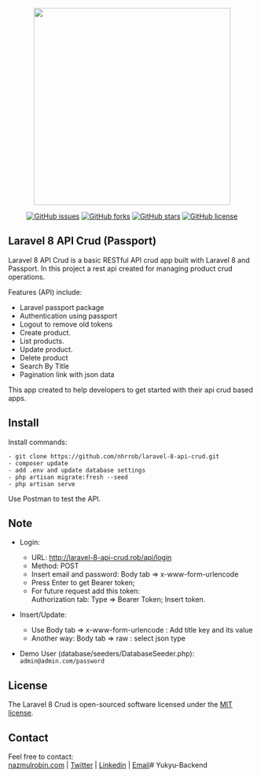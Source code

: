 <p align="center"><a href="https://nazmulrobin.com" target="_blank"><img src="http://laravel.nazmulrobin.com/images/nhrrob/nhrblog-logo-white.png" width="400"></a></p>

<p align="center">
<a href="https://github.com/nhrrob/laravel-8-api-crud/issues"><img alt="GitHub issues" src="https://img.shields.io/github/issues/nhrrob/laravel-8-api-crud"></a>
<a href="https://github.com/nhrrob/laravel-8-api-crud/network"><img alt="GitHub forks" src="https://img.shields.io/github/forks/nhrrob/laravel-8-api-crud"></a>
<a href="https://github.com/nhrrob/laravel-8-api-crud/stargazers"><img alt="GitHub stars" src="https://img.shields.io/github/stars/nhrrob/laravel-8-api-crud"></a>
<a href="https://github.com/nhrrob/laravel-8-api-crud/blob/master/LICENSE.md"><img alt="GitHub license" src="https://img.shields.io/github/license/nhrrob/laravel-8-api-crud"></a>

</p>

## Laravel 8 API Crud (Passport)

Laravel 8 API Crud is a basic RESTful API crud app built with Laravel 8 and Passport. In this project a rest api created for managing product crud operations. 

Features (API) include:

- Laravel passport package
- Authentication using passport
- Logout to remove old tokens 
- Create product.
- List products.
- Update product.
- Delete product
- Search By Title
- Pagination link with json data

This app created to help developers to get started with their api crud based apps.


## Install

Install commands:
``` 
- git clone https://github.com/nhrrob/laravel-8-api-crud.git 
- composer update
- add .env and update database settings
- php artisan migrate:fresh --seed
- php artisan serve

```

Use Postman to test the API.


## Note

- Login: 
    - URL: http://laravel-8-api-crud.rob/api/login 
    - Method: POST
    - Insert email and password: Body tab => x-www-form-urlencode
    - Press Enter to get Bearer token;
    - For future request add this token: 
      <br>Authorization tab: Type => Bearer Token; Insert token.
    
- Insert/Update:
    - Use Body tab => x-www-form-urlencode : Add title key and its value
    - Another way: Body tab => raw : select json type 
- Demo User (database/seeders/DatabaseSeeder.php): 
<br> ```admin@admin.com/password```


## License

The Laravel 8 Crud is open-sourced software licensed under the [MIT license](https://opensource.org/licenses/MIT).


## Contact

Feel free to contact:  
<a href="https://www.nazmulrobin.com/">nazmulrobin.com</a> | <a href="https://twitter.com/nhr_rob">Twitter</a> | <a href="https://www.linkedin.com/in/nhrrob/">Linkedin</a> | <a href="mailto:robin.sust08@gmail.com">Email</a>#   Y u k y u - B a c k e n d  
 